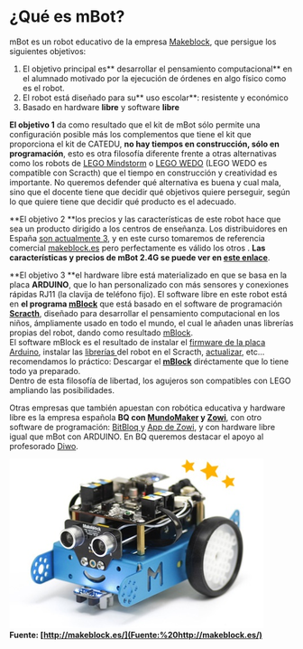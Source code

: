 
# ¿Qué es mBot?

mBot es un robot educativo de la empresa [Makeblock](http://www.makeblock.cc/), que persigue los siguientes objetivos:

1. El objetivo principal es** desarrollar el pensamiento computacional** en el alumnado motivado por la ejecución de órdenes en algo físico como es el robot.
1. El robot está diseñado para su** uso escolar**: resistente y económico
1. Basado en hardware **libre** y software **libre**

**El objetivo 1** da como resultado que el kit de mBot sólo permite una configuración posible más los complementos que tiene el kit que proporciona el kit de CATEDU, **no hay tiempos en construcción, sólo en programación**, esto es otra filosofía diferente frente a otras alternativas como los robots de [LEGO Mindstorm](http://mindstorms.lego.com/) o [LEGO WEDO](https://education.lego.com/es-es/lesi/elementary/lego-education-wedo) (LEGO WEDO es compatible con Scracth) que el tiempo en construcción y creatividad es importante. No queremos defender qué alternativa es buena y cual mala, sino que el docente tiene que decidir qué objetivos quiere perseguir, según lo que quiere tiene que decidir qué producto es el adecuado.

**El objetivo 2 **los precios y las características de este robot hace que sea un producto dirigido a los centros de enseñanza. Los distribuidores en España [son actualmente 3](http://www.makeblock.cc/distributors/), y en este curso tomaremos de referencia comercial [makeblock.es](http://www.makeblock.es/) pero perfectamente es válido los otros . **Las características y precios de mBot 2.4G se puede ver en [este enlace](http://www.makeblock.es/productos/robot_educativo_mbot_2.4g/)**.

**El objetivo 3 **el hardware libre está materializado en que se basa en la placa **ARDUINO**, que lo han personalizado con más sensores y conexiones rápidas RJ11 (la clavija de teléfono fijo). El software libre en este robot está en **el programa [mBlock](http://www.mblock.cc/)** que está basado en el software de programación **[Scracth](https://scratch.mit.edu/)**, diseñado para desarrollar el pensamiento computacional en los niños, ámpliamente usado en todo el mundo, el cual le añaden unas librerías propias del robot, dando como resultado [mBlock](http://www.mblock.cc/). <br />El software mBlock es el resultado de instalar el [firmware de la placa Arduino](http://app.makeblock.cc/firmware/), instalar las [librerías ](https://github.com/Makeblock-official/Makeblock-Library/archive/master.zip)del robot en el Scracth, [actualizar](http://learn.makeblock.cc/learning-scratch/#Step2-Upload-the-firmware), etc... recomendamos lo práctico: Descargar el **[mBlock](http://www.mblock.cc/)** diréctamente que lo tiene todo ya preparado.<br />Dentro de esta filosofía de libertad, los agujeros son compatibles con LEGO ampliando las posibilidades.

Otras empresas que también apuestan con robótica educativa y hardware libre es la empresa española **BQ con [MundoMaker](http://www.bq.com/es/printbot-evolution) y [Zowi](http://www.bq.com/es/zowi)**, con otro software de programación: [BitBloq ](http://diwo.bq.com/course/aprende-robotica-y-programacion-con-bitbloq-2/)y [App de Zowi](https://play.google.com/store/apps/details?id=com.bq.zowi), y con hardware libre igual que mBot con ARDUINO. En BQ queremos destacar el apoyo al profesorado [Diwo](http://diwo.bq.com/).

![](img/images_robots-mas-vendidos.jpg)
**Fuente: [http://makeblock.es/](Fuente:%20http://makeblock.es/)**

